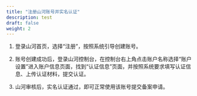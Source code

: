 ```yaml
---
title: "注册山河账号并实名认证"
description: test
draft: false
weight: 2
---
```




1. 登录山河首页，选择“注册”，按照系统引导创建账号。

2. 账号创建成功后，登录山河控制台，在控制台右上角点击账户名称选择“账户设置”进入账户信息页面，找到“认证信息”页面，并按照系统要求填写认证信息、上传认证材料，提交认证。

3. 山河审核后，实名认证通过，即可正常使用该账号提交备案申请。